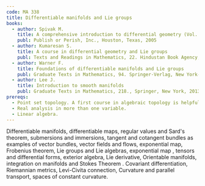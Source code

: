 ```yaml
---
code: MA 338
title: Differentiable manifolds and Lie groups
books:
  - author: Spivak M.
    title: A comprehensive introduction to differential geometry (Vol. 1) (3rd Ed.)    
    publ: Publish or Perish, Inc., Houston, Texas, 2005
  - author: Kumaresan S.
    title: A course in differential geometry and Lie groups
    publ: Texts and Readings in Mathematics, 22. Hindustan Book Agency, New Delhi, 2002
  - author: Warner F.
    title: Foundations of differentiable manifolds and Lie groups
    publ: Graduate Texts in Mathematics, 94. Springer-Verlag, New York-Berlin, 1983
  - author: Lee J.
    title: Introduction to smooth manifolds
    publ: Graduate Texts in Mathematics, 218., Springer, New York, 2013
prereqs:
  - Point set topology. A first course in algebraic topology is helpful but not necessary.
  - Real analysis in more than one variable.
  - Linear algebra.
---
```


Differentiable manifolds, differentiable maps, regular values and Sard's theorem, submersions and immersions, tangent and cotangent bundles as examples of vector bundles, vector fields and flows, exponential map, Frobenius theorem, Lie groups and Lie algebras, exponential map , tensors and differential forms, exterior algebra, Lie derivative, Orientable manifolds, integration on manifolds and
Stokes Theorem . Covariant differentiation, Riemannian metrics, Levi-Civita connection, Curvature and parallel transport, spaces of constant curvature.

